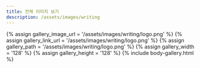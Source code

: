 ```yaml
---
title: 전체 이미지 보기
description: /assets/images/writing
---
```




{% assign gallery_image_url = '/assets/images/writing/logo.png' %}
{% assign gallery_link_url = '/assets/images/writing/logo.png' %}
{% assign gallery_path = '/assets/images/writing/logo.png' %}
{% assign gallery_width = '128'  %}
{% assign gallery_height = '128'  %}
{% include body-gallery.html %}
